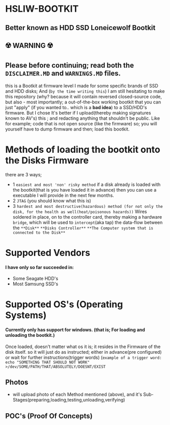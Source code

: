 # HSLIW-BOOTKIT
## Better known as  HDD SSD Loneicewolf Bootkit

## :radioactive: WARNING :radioactive:
## Please before continuing; read both the `DISCLAIMER.MD` and `WARNINGS.MD` files.


this is a Bootkit at firmware level I made for some specific brands of SSD and HDD disks;
And (`by the time writing this`) I am still hesitating to make this repository (why? because it will contain reversed closed-source code, but also - most importantly; a out-of-the-box working bootkit that you can just "apply" (if you wanted to.. which is a **bad idea**) to a SSD/HDD's firmware.
But I chose It's better if I upload(thereby making signatures known to AV's) this ; and redacting anything that shouldn't be public. Like for example; code that is not open source (like the firmware) 
so; you will yourself have to dump firmware and then; load this bootkit.




# Methods of loading the bootkit onto the Disks Firmware
there are 3 ways;
- 1 `easiest and most 'non' risky method` if a disk already is loaded with the bootkit(that is you have loaded it in advance) then you can use a executable I will provide in the next few months.
- 2 `JTAG` (you should know what this is)
- 3 `hardest and most destructive(hazardous) method (for not only the disk, for the health as well(heat/poisonous hazards))` Wires soldered in place, on to the controller card, thereby making a hardware `bridge`, which will be used to `intercept`(aka tap) the data-flow between the `**Disk**`  `**Disks Controller**` `**The Computer system that is connected to the Disk**`



# Supported Vendors
#### I have only so far succeeded in:
- Some Seagate HDD's
- Most Samsung SSD's


# Supported OS's (Operating Systems)

#### Currently only has support for windows. (that is; For  loading and unloading the bootkit.)

Once loaded, doesn't matter what os it is; it resides in the Firmware of the disk itself. so it will just do as instructed; either in advance(pre configured) or wait for further instructions(trigger words) (`example of a trigger word: echo "SOMETHING THAT SHOULD NOT WORK" >/dev/SOME/PATH/THAT/ABSOLUTELY/DOESNT/EXIST`



## Photos

- will upload photo of each Method mentioned (above), and it's Sub-Stages(preparing,loading,testing,unloading,verifying)


## POC's (Proof Of Concepts)

